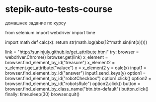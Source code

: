 # stepik-auto-tests-course
домашнее задание по курсу

from selenium import webdriver
import time

import math def calc(x):
    return str(math.log(abs(12*math.sin(int(x)))))

link = "http://suninjuly.github.io/get_attribute.html"
try: 
    browser = webdriver.Chrome() browser.get(link)
    x_element = browser.find_element_by_id("treasure")
    x_element2 = x_element.get_attribute("valuex")
    x = x_element2
    y = calc(x)
    input1 = browser.find_element_by_id("answer")
    input1.send_keys(y)
    option1 = browser.find_element_by_id("robotCheckbox")
    option1.click()
    option2 = browser.find_element_by_id("robotsRule")
    option2.click()
    button = browser.find_element_by_class_name("btn.btn-default")
    button.click()
finally: 
    time.sleep(30) browser.quit()
